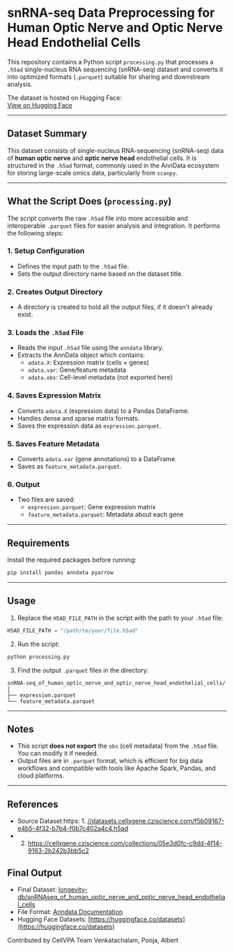 
#  snRNA-seq Data Preprocessing for Human Optic Nerve and Optic Nerve Head Endothelial Cells

This repository contains a Python script `processing.py` that processes a `.h5ad` single-nucleus RNA sequencing (snRNA-seq) dataset and converts it into optimized formats (`.parquet`) suitable for sharing and downstream analysis.

The dataset is hosted on Hugging Face:  
[View on Hugging Face](https://huggingface.co/datasets/longevity-db/snRNAseq_of_human_optic_nerve_and_optic_nerve_head_endothelial_cells)

---

## Dataset Summary

This dataset consists of single-nucleus RNA-sequencing (snRNA-seq) data of **human optic nerve** and **optic nerve head** endothelial cells. It is structured in the `.h5ad` format, commonly used in the AnnData ecosystem for storing large-scale omics data, particularly from `scanpy`.

---

## What the Script Does (`processing.py`)

The script converts the raw `.h5ad` file into more accessible and interoperable `.parquet` files for easier analysis and integration. It performs the following steps:

### 1. **Setup Configuration**
- Defines the input path to the `.h5ad` file.
- Sets the output directory name based on the dataset title.

### 2. **Creates Output Directory**
- A directory is created to hold all the output files, if it doesn't already exist.

### 3. **Loads the `.h5ad` File**
- Reads the input `.h5ad` file using the `anndata` library.
- Extracts the AnnData object which contains:
  - `adata.X`: Expression matrix (cells × genes)
  - `adata.var`: Gene/feature metadata
  - `adata.obs`: Cell-level metadata (not exported here)

### 4. **Saves Expression Matrix**
- Converts `adata.X` (expression data) to a Pandas DataFrame.
- Handles dense and sparse matrix formats.
- Saves the expression data as `expression.parquet`.

### 5. **Saves Feature Metadata**
- Converts `adata.var` (gene annotations) to a DataFrame.
- Saves as `feature_metadata.parquet`.

### 6. **Output**
- Two files are saved:
  - `expression.parquet`: Gene expression matrix
  - `feature_metadata.parquet`: Metadata about each gene

---

## Requirements

Install the required packages before running:

```bash
pip install pandas anndata pyarrow
```

---

## Usage

1. Replace the `H5AD_FILE_PATH` in the script with the path to your `.h5ad` file:

```python
H5AD_FILE_PATH = "/path/to/your/file.h5ad"
```

2. Run the script:

```bash
python processing.py
```

3. Find the output `.parquet` files in the directory:

```
snRNA-seq_of_human_optic_nerve_and_optic_nerve_head_endothelial_cells/
│
├── expression.parquet
└── feature_metadata.parquet
```

---

## Notes

- This script **does not export** the `obs` (cell metadata) from the `.h5ad` file. You can modify it if needed.
- Output files are in `.parquet` format, which is efficient for big data workflows and compatible with tools like Apache Spark, Pandas, and cloud platforms.

---

## References

- Source Dataset:https: 1. [//datasets.cellxgene.cziscience.com/f5b09167-e4b5-4f32-b7b4-f0b7c402a4c4.h5ad](https://cellxgene.cziscience.com/collections/05e3d0fc-c9dd-4f14-9163-2b242b3bb5c2)
- 2. https://cellxgene.cziscience.com/collections/05e3d0fc-c9dd-4f14-9163-2b242b3bb5c2
  
## Final Output 
- Final Dataset: [longevity-db/snRNAseq_of_human_optic_nerve_and_optic_nerve_head_endothelial_cells](https://huggingface.co/datasets/longevity-db/snRNAseq_of_human_optic_nerve_and_optic_nerve_head_endothelial_cells)
- File Format: [Anndata Documentation](https://anndata.readthedocs.io/en/latest/)
- Hugging Face Datasets: [https://huggingface.co/datasets](https://huggingface.co/datasets)

  
Contributed by CellVPA Team
Venkatachalam, Pooja, Albert

